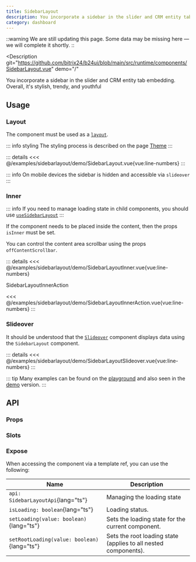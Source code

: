```yaml
---
title: SidebarLayout
description: You incorporate a sidebar in the slider and CRM entity tab embedding. Overall, it's stylish, trendy, and youthful
category: dashboard
---
```

<script setup>
import SidebarLayoutExample from '/examples/sidebarlayout/SidebarLayout.vue';
import SidebarLayoutInnerExample from '/examples/sidebarlayout/SidebarLayoutInner.vue';
import SidebarLayoutSlideoverExample from '/examples/sidebarlayout/SidebarLayoutSlideover.vue';
</script>

::warning
We are still updating this page. Some data may be missing here — we will complete it shortly.
::

<Description
  git="https://github.com/bitrix24/b24ui/blob/main/src/runtime/components/SidebarLayout.vue"
  demo="/"
>
  You incorporate a sidebar in the slider and CRM entity tab embedding. Overall, it's stylish, trendy, and youthful
</Description>

## Usage
### Layout
The component must be used as a [`layout`](https://github.com/bitrix24/b24ui/blob/main/playground/app/layouts/default.vue).

::: info styling
The styling process is described on the page [Theme](/docs/guide/getting-started-theme/#customize-theme) 
::: 
<div class="lg:min-h-[400px]">
  <ClientOnly>
    <SidebarLayoutExample />
  </ClientOnly>
</div>

::: details
<<< @/examples/sidebarlayout/demo/SidebarLayout.vue{vue:line-numbers}
:::

::: info
On mobile devices the sidebar is hidden and accessible via `slideover`
:::

### Inner
::: info
If you need to manage loading state in child components, you should use [`useSidebarLayout`](/docs/composables/use-sidebar-layout/)
:::

If the component needs to be placed inside the content, then the props `isInner`  must be set.

You can control the content area scrollbar using the props `offContentScrollbar`.

<div class="lg:min-h-[400px]">
  <ClientOnly>
    <SidebarLayoutInnerExample />
  </ClientOnly>
</div>

::: details
<<< @/examples/sidebarlayout/demo/SidebarLayoutInner.vue{vue:line-numbers}

SidebarLayoutInnerAction

<<< @/examples/sidebarlayout/demo/SidebarLayoutInnerAction.vue{vue:line-numbers}
:::

### Slideover
It should be understood that the [`Slideover`](/docs/components/slideover/) component displays data using the `SidebarLayout` component.

<div class="lg:min-h-[160px]">
  <ClientOnly>
    <SidebarLayoutSlideoverExample />
  </ClientOnly>
</div>

::: details
<<< @/examples/sidebarlayout/demo/SidebarLayoutSlideover.vue{vue:line-numbers}
:::

::: tip
Many examples can be found on the [playground](https://bitrix24.github.io/b24ui/demo/components/slideover) and also seen in the [demo](https://github.com/bitrix24/b24ui/blob/main/demo/app/pages/components/slideover.vue) version.
:::

## API

### Props

<ComponentProps component="SidebarLayout" />

### Slots

<ComponentSlots component="SidebarLayout" />

### Expose

When accessing the component via a template ref, you can use the following:

| Name                                        | Description                                                     |
|---------------------------------------------|-----------------------------------------------------------------|
| `api: SidebarLayoutApi`{lang="ts"}          | Managing the loading state                                      |
| `isLoading: boolean`{lang="ts"}             | Loading status.                                                 |
| `setLoading(value: boolean)`{lang="ts"}     | Sets the loading state for the current component.               |
| `setRootLoading(value: boolean)`{lang="ts"} | Sets the root loading state (applies to all nested components). |

